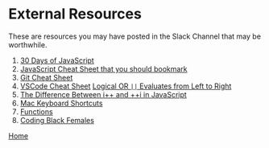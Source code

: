 # External Resources

These are resources you may have posted in the Slack Channel that may be worthwhile.

1. [30 Days of JavaScript](https://github.com/Asabeneh/30-Days-Of-JavaScript)
1. [JavaScript Cheat Sheet that you should bookmark](https://dev.to/j471n/javascript-cheat-sheet-you-needed-2id) 
1. [Git Cheat Sheet](assets)
1. [VSCode Cheat Sheet](assets)
[Logical OR `||` Evaluates from Left to Right](https://developer.mozilla.org/en-US/docs/Web/JavaScript/Reference/Operators/Logical_OR)
1. [The Difference Between i++ and ++i in JavaScript](https://javascript.plainenglish.io/the-difference-between-i-and-i-in-javascript-8ac109e84741)
1. [Mac Keyboard Shortcuts](https://support.apple.com/en-us/HT201236)
1. [Functions](https://www.programiz.com/javascript/function)
1. [Coding Black Females](https://codingblackfemales.com/programmes?p=programmes.html?p=cbfmentorshipmentee)

[Home][def]

[def]: README.md
